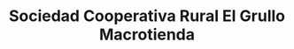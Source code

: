 ---
title: "Sociedad Cooperativa Rural El Grullo Macrotienda"
url: /el-grullo/sociedad-cooperativa-rural-el-grullo-macrotienda/
shop: Großhandel
---